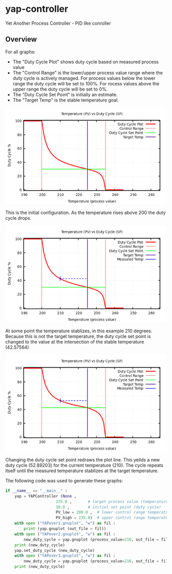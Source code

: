 # yap-controller
Yet Another Process Controller - PID like conroller

## Overview

For all graphs:
- The "Duty Cycle Plot" shows duty cycle based on measured process value
- The "Control Range" is the lower/upper process value range where the duty cycle is actively managed.
  For process values below the lower range the duty cycle will be set to 100%.
  For rocess values above the upper range the duty cycle will be set to 0%.
- The "Duty Cycle Set Point" is initially an estimate.
- The "Target Temp" is the stable temperature goal.

![YAPover1](images/YAPover1.png)

This is the initial configuration. As the temperature rises above 200 the duty cycle drops.

![YAPover2](images/YAPover2.png)

At some point the temperature stablizes, in this example 210 degrees.
Because this is not the target temperature, the duty cycle set point is changed to the value at the intersection of the stable temperature (42.57564)

![YAPover3](images/YAPover3.png)

Changing the duty cycle set point redraws the plot line. This yeilds a new duty cycle (52.89203) for the current temperature (210). The cycle repeats itself until the measured temperature stablizes at the target temperature.

The following code was used to generate these graphs:
```python
if __name__ == "__main__" :
    yap = YAPController (None ,
                      225.0 ,       # target process value (temperature)
                      30.0 ,        # initial set point (duty cycle)
                      PV_low = 200.0 ,  # lower control range temperature
                      PV_high = 235.0)  # upper control range temperature
    with open ("YAPover1.gnuplot", "w") as fil :
        print (yap.gnuplot (out_file = fil))
    with open ("YAPover2.gnuplot", "w") as fil :
        new_duty_cycle = yap.gnuplot (process_value=210, out_file = fil)
    print (new_duty_cycle)
    yap.set_duty_cycle (new_duty_cycle)
    with open ("YAPover3.gnuplot", "w") as fil :
        new_duty_cycle = yap.gnuplot (process_value=210, out_file = fil)
    print (new_duty_cycle)
```